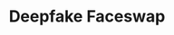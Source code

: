 ---
title: Deepfake Faceswap
emoji: 💻
colorFrom: indigo
colorTo: purple
sdk: gradio
sdk_version: 3.35.2
app_file: app.py
pinned: true
license: apache-2.0
---